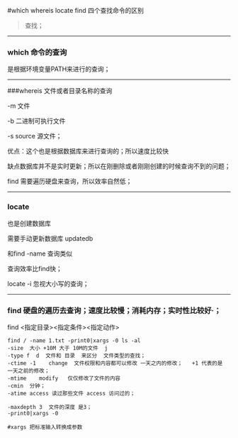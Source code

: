 #which whereis locate find  四个查找命令的区别

>查找；

---



### which 命令的查询

是根据环境变量PATH来进行的查询；

----



###whereis 文件或者目录名称的查询

-m  文件

-b 二进制可执行文件

-s source 源文件；



优点：这个也是根据数据库来进行查询的；所以速度比较快

缺点数据库并不是实时更新；所以在刚删除或者刚刚创建的时候查询不到的问题；

find 需要遍历硬盘来查询，所以效率自然低；



----



### locate 

也是创建数据库 

需要手动更新数据库 updatedb 

和find -name 查询类似

查询效率比find快；

locate -i  忽视大小写的查询；

---



### find  硬盘的遍历去查询；速度比较慢；消耗内存；实时性比较好·；

find <指定目录><指定条件><指定动作>

```shell
find / -name 1.txt -print0|xargs -0 ls -al
-size  大小 +10M 大于 10M的文件  j
-type f  d  文件和 目录  来区分  文件类型的查找；
-ctime -1    change  文件权限和内容都可以修改 一天之内的修改；   +1 代表的是 一天之前的修改；
-mtime    modify   仅仅修改了文件的内容
-cmin  分钟；
-atime access 读过那些文件 access 访问过的；

-maxdepth 3  文件的深度 是3；
-print0|xargs -0

#xargs 把标准输入转换成参数
```







